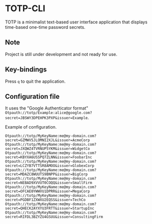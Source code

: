 # TOTP-CLI

TOTP is a minimalist text-based user interface application that displays time-based one-time password secrets.

## Note

Project is still under development and not ready for use.

## Key-bindings

Press `q` to quit the application.

## Configuration file

It uses the "Google Authenticator format" `Otpauth://totp/Example:alice@google.com?secret=JBSWY3DPEHPK3PXP&issuer=Example`.

Example of configuration.

```
Otpauth://totp/MyKeyName:me@my-domain.com?secret=GZMWV5JLOMNI2XJL&issuer=AcmeCorp
Otpauth://totp/MyKeyName:me@my-domain.com?secret=JXQWZ4TVRNUP5YKM&issuer=WidgetCo
Otpauth://totp/MyKeyName:me@my-domain.com?secret=KBYXA6USSPQ7ZLNN&issuer=FoobarInc
Otpauth://totp/MyKeyName:me@my-domain.com?secret=LCZYB7VTTSR8AMOO&issuer=GlobexCorp
Otpauth://totp/MyKeyName:me@my-domain.com?secret=MDAZC8WUUTS9BNPP&issuer=BigCorp
Otpauth://totp/MyKeyName:me@my-domain.com?secret=NEBAD9XVVUT0COQQ&issuer=SmallFirm
Otpauth://totp/MyKeyName:me@my-domain.com?secret=OFCAE0YWWVU1DPRR&issuer=MegaCorp
Otpauth://totp/MyKeyName:me@my-domain.com?secret=PGDBF1ZXWXU2EQSS&issuer=TechCo
Otpauth://totp/MyKeyName:me@my-domain.com?secret=QHECK2AYXYU3FRTT&issuer=StartupInc
Otpauth://totp/MyKeyName:me@my-domain.com?secret=RIFDL3BZYZU4GSUU&issuer=ConsultingFirm
```

